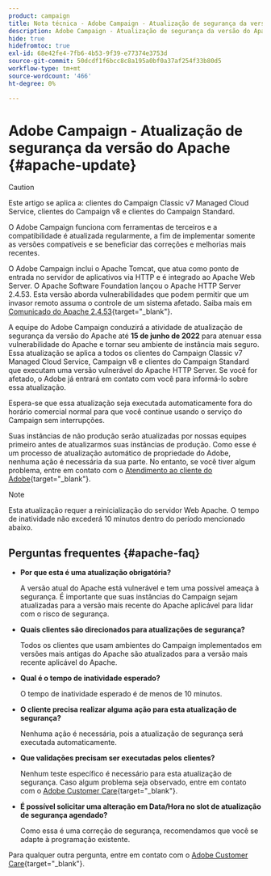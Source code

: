 ```yaml
---
product: campaign
title: Nota técnica - Adobe Campaign - Atualização de segurança da versão Apache
description: Adobe Campaign - Atualização de segurança da versão do Apache
hide: true
hidefromtoc: true
exl-id: 68e42fe4-7fb6-4b53-9f39-e77374e3753d
source-git-commit: 50dcdf1f6bcc8c8a195a0bf0a37af254f33b80d5
workflow-type: tm+mt
source-wordcount: '466'
ht-degree: 0%

---
```


# Adobe Campaign - Atualização de segurança da versão do Apache {#apache-update}

>[!CAUTION]
>Este artigo se aplica a: clientes do Campaign Classic v7 Managed Cloud Service, clientes do Campaign v8 e clientes do Campaign Standard.

O Adobe Campaign funciona com ferramentas de terceiros e a compatibilidade é atualizada regularmente, a fim de implementar somente as versões compatíveis e se beneficiar das correções e melhorias mais recentes.

O Adobe Campaign inclui o Apache Tomcat, que atua como ponto de entrada no servidor de aplicativos via HTTP e é integrado ao Apache Web Server. O Apache Software Foundation lançou o Apache HTTP Server 2.4.53. Esta versão aborda vulnerabilidades que podem permitir que um invasor remoto assuma o controle de um sistema afetado. Saiba mais em [Comunicado do Apache 2.4.53](https://downloads.apache.org/httpd/Announcement2.4.html){target="_blank"}.

A equipe do Adobe Campaign conduzirá a atividade de atualização de segurança da versão do Apache até **15 de junho de 2022** para atenuar essa vulnerabilidade do Apache e tornar seu ambiente de instância mais seguro. Essa atualização se aplica a todos os clientes do Campaign Classic v7 Managed Cloud Service, Campaign v8 e clientes do Campaign Standard que executam uma versão vulnerável do Apache HTTP Server. Se você for afetado, o Adobe já entrará em contato com você para informá-lo sobre essa atualização.

Espera-se que essa atualização seja executada automaticamente fora do horário comercial normal para que você continue usando o serviço do Campaign sem interrupções.

Suas instâncias de não produção serão atualizadas por nossas equipes primeiro antes de atualizarmos suas instâncias de produção. Como esse é um processo de atualização automático de propriedade do Adobe, nenhuma ação é necessária da sua parte. No entanto, se você tiver algum problema, entre em contato com o [Atendimento ao cliente do Adobe](https://experienceleague.adobe.com/pt-br?support-solution=Campaign#support){target="_blank"}.


>[!NOTE]
>Esta atualização requer a reinicialização do servidor Web Apache. O tempo de inatividade não excederá 10 minutos dentro do período mencionado abaixo.
> 

## Perguntas frequentes {#apache-faq}

* **Por que esta é uma atualização obrigatória?**

  A versão atual do Apache está vulnerável e tem uma possível ameaça à segurança. É importante que suas instâncias do Campaign sejam atualizadas para a versão mais recente do Apache aplicável para lidar com o risco de segurança.


* **Quais clientes são direcionados para atualizações de segurança?**

  Todos os clientes que usam ambientes do Campaign implementados em versões mais antigas do Apache são atualizados para a versão mais recente aplicável do Apache.

* **Qual é o tempo de inatividade esperado?**

  O tempo de inatividade esperado é de menos de 10 minutos.

* **O cliente precisa realizar alguma ação para esta atualização de segurança?**

  Nenhuma ação é necessária, pois a atualização de segurança será executada automaticamente.

* **Que validações precisam ser executadas pelos clientes?**

  Nenhum teste específico é necessário para esta atualização de segurança. Caso algum problema seja observado, entre em contato com o [Adobe Customer Care](https://experienceleague.adobe.com/pt-br?support-solution=Campaign#support){target="_blank"}.


* **É possível solicitar uma alteração em Data/Hora no slot de atualização de segurança agendado?**

  Como essa é uma correção de segurança, recomendamos que você se adapte à programação existente.


Para qualquer outra pergunta, entre em contato com o [Adobe Customer Care](https://experienceleague.adobe.com/pt-br?support-solution=Campaign#support){target="_blank"}.
